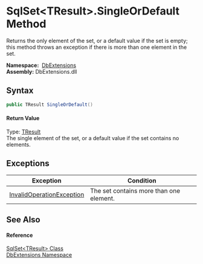 SqlSet&lt;TResult>.SingleOrDefault Method
=========================================
Returns the only element of the set, or a default value if the set is empty; this method throws an exception if there is more than one element in the set.

  **Namespace:**  [DbExtensions][1]  
  **Assembly:** DbExtensions.dll

Syntax
------

```csharp
public TResult SingleOrDefault()
```

#### Return Value
Type: [TResult][2]  
The single element of the set, or a default value if the set contains no elements.

Exceptions
----------

| Exception                      | Condition                               |
| ------------------------------ | --------------------------------------- |
| [InvalidOperationException][3] | The set contains more than one element. |


See Also
--------

#### Reference
[SqlSet&lt;TResult> Class][2]  
[DbExtensions Namespace][1]  

[1]: ../README.md
[2]: README.md
[3]: http://msdn.microsoft.com/en-us/library/2asft85a